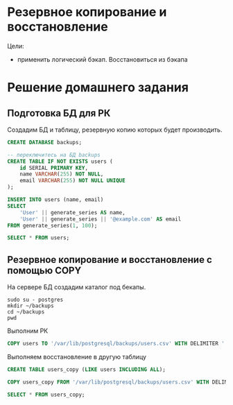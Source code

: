 # Резервное копирование и восстановление

Цели:

* применить логический бэкап. Восстановиться из бэкапа

# Решение домашнего задания

## Подготовка БД для РК

Создадим БД и таблицу, резервную копию которых будет производить.

```sql
CREATE DATABASE backups;

-- переключитесь на БД backups
CREATE TABLE IF NOT EXISTS users (
	id SERIAL PRIMARY KEY,
	name VARCHAR(255) NOT NULL,
	email VARCHAR(255) NOT NULL UNIQUE
);

INSERT INTO users (name, email)
SELECT 
	'User' || generate_series AS name,
	'User' || generate_series || '@example.com' AS email
FROM generate_series(1, 100);

SELECT * FROM users;
```

## Резервное копирование и восстановление с помощью COPY

На сервере БД создадим каталог под бекапы.

```shell
sudo su - postgres
mkdir ~/backups
cd ~/backups
pwd
```

Выполним РК

```sql
COPY users TO '/var/lib/postgresql/backups/users.csv' WITH DELIMITER '|' HEADER;
```

Выполняем восстановление в другую таблицу

```sql
CREATE TABLE users_copy (LIKE users INCLUDING ALL);

COPY users_copy FROM '/var/lib/postgresql/backups/users.csv' WITH DELIMITER '|' HEADER;

SELECT * FROM users_copy;
```
